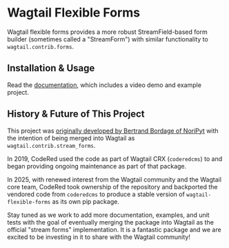 Wagtail Flexible Forms
======================

Wagtail flexible forms provides a more robust StreamField-based form builder (sometimes called a "StreamForm") with similar functionality to `wagtail.contrib.forms`.


Installation & Usage
--------------------

Read the [documentation](https://docs.coderedcorp.com/wagtail-flexible-forms/), which includes a video demo and example project.


History & Future of This Project
--------------------------------

This project was [originally developed by Bertrand Bordage of NoriPyt](https://www.kickstarter.com/projects/noripyt/wagtails-first-hatch) with the intention of being merged into Wagtail as `wagtail.contrib.stream_forms`.

In 2019, CodeRed used the code as part of Wagtail CRX (`coderedcms`) to and began providing ongoing maintenance as part of that package.

In 2025, with renewed interest from the Wagtail community and the Wagtail core team, CodeRed took ownership of the repository and backported the vendored code from `coderedcms` to produce a stable version of `wagtail-flexible-forms` as its own pip package.

Stay tuned as we work to add more documentation, examples, and unit tests with the goal of eventually merging the package into Wagtail as the official "stream forms" implementation. It is a fantastic package and we are excited to be investing in it to share with the Wagtail community!
